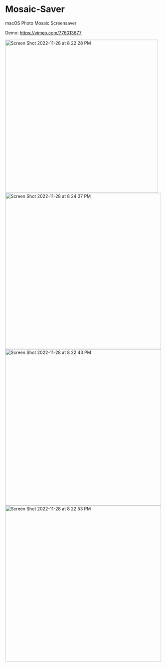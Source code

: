 # Mosaic-Saver
macOS Photo Mosaic Screensaver

Demo: https://vimeo.com/776013677

<img width="490" alt="Screen Shot 2022-11-28 at 8 22 28 PM" src="https://user-images.githubusercontent.com/6599072/204415378-8ff260a0-48ab-41df-8acc-557d0073bacc.png">

<img width="500" alt="Screen Shot 2022-11-28 at 8 24 37 PM" src="https://user-images.githubusercontent.com/6599072/204415543-ea55a0c9-dd9d-432e-ab60-f7ec1b222553.png">


<img width="500" alt="Screen Shot 2022-11-28 at 8 22 43 PM" src="https://user-images.githubusercontent.com/6599072/204415391-8e9f9e6d-2329-4811-9540-c8a1abe57858.png">

<img width="500" alt="Screen Shot 2022-11-28 at 8 22 53 PM" src="https://user-images.githubusercontent.com/6599072/204415419-4a11916f-932c-4d1a-a0a8-3f8f6de2d807.png">
